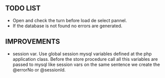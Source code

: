 TODO LIST
---------

- Open and check the turn before load de select pannel.
- If the database is not found no errors are generated.



IMPROVEMENTS
------------

- session var. Use global session mysql variables defined at the php application class. Before the store procedure call all this variables are passed to mysql like session vars on the same sentence we create the @errorNo or @sessionId.
